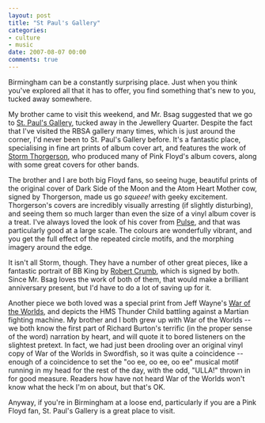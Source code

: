 ```yaml
---
layout: post
title: "St Paul's Gallery"
categories:
- culture
- music
date: 2007-08-07 00:00
comments: true
---
```


<p>Birmingham can be a constantly surprising place. Just when you think you've explored all that it has to offer, you find something that's new to you, tucked away somewhere.</p>

<p>My brother came to visit this weekend, and Mr. Bsag suggested that we go to <a href="http://www.stpaulsgallery.com/">St. Paul's Gallery</a>, tucked away in the Jewellery Quarter. Despite the fact that I've visited the RBSA gallery many times, which is just around the corner, I'd never been to St. Paul's Gallery before. It's a fantastic place, specialising in fine art prints of album cover art, and features the work of <a href="http://en.wikipedia.org/wiki/Storm_Thorgerson">Storm Thorgerson</a>, who produced many of Pink Floyd's album covers, along with some great covers for other bands.</p>

<p>The brother and I are both big Floyd fans, so seeing huge, beautiful prints of the original cover of Dark Side of the Moon and the Atom Heart Mother cow, signed by Thorgerson, made us go <em>squeee!</em> with geeky excitement. Thorgerson's covers are incredibly visually arresting (if slightly disturbing), and seeing them so much larger than even the size of a vinyl album cover is a treat. I've always loved the look of his cover from <a href="http://www.stpaulsgallery.com/ProductDetails.aspx?ProductsID=35">Pulse</a>, and that was particularly good at a large scale. The colours are wonderfully vibrant, and you get the full effect of the repeated circle motifs, and the morphing imagery around the edge.</p>

<p>It isn't all Storm, though. They have a number of other great pieces, like a fantastic portrait of BB King by <a href="http://www.stpaulsgallery.com/ProductDetails.aspx?ProductsID=12">Robert Crumb</a>, which is signed by both. Since Mr. Bsag loves the work of both of them, that would make a brilliant anniversary present, but I'd have to do a lot of saving up for it.</p>

<p>Another piece we both loved was a special print from Jeff Wayne's <a href="http://www.stpaulsgallery.com/ProductDetails.aspx?ProductsID=18">War of the Worlds</a>, and depicts the HMS Thunder Child battling against a Martian fighting machine. My brother and I both grew up with War of the Worlds -- we both know the first part of Richard Burton's terrific (in the proper sense of the word) narration by heart, and will quote it to bored listeners on the slightest pretext. In fact, we had just been drooling over an original vinyl copy of War of the Worlds in Swordfish, so it was quite a coincidence -- enough of a coincidence to set the "oo ee, oo ee, oo ee" musical motif running in my head for the rest of the day, with the odd, "ULLA!" thrown in for good measure. Readers how have not heard War of the Worlds won't know what the heck I'm on about, but that's OK.</p>

<p>Anyway, if you're in Birmingham at a loose end, particularly if you are a Pink Floyd fan, St. Paul's Gallery is a great place to visit.</p>


